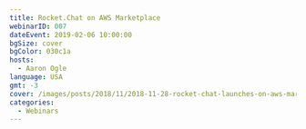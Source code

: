 ```yaml
---
title: Rocket.Chat on AWS Marketplace
webinarID: 007
dateEvent: 2019-02-06 10:00:00
bgSize: cover
bgColor: 030c1a
hosts:
  - Aaron Ogle
language: USA
gmt: -3
cover: /images/posts/2018/11/2018-11-28-rocket-chat-launches-on-aws-marketplace/aws-post-cover.jpg
categories:
  - Webinars
---
```

